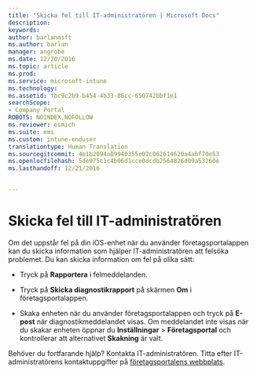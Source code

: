 ```yaml
---
title: "Skicka fel till IT-administratören | Microsoft Docs"
description: 
keywords: 
author: barlanmsft
ms.author: barlan
manager: angrobe
ms.date: 12/20/2016
ms.topic: article
ms.prod: 
ms.service: microsoft-intune
ms.technology: 
ms.assetid: fbc9c2b9-b454-4b33-86cc-650742bbf1e1
searchScope:
- Company Portal
ROBOTS: NOINDEX,NOFOLLOW
ms.reviewer: esmich
ms.suite: ems
ms.custom: intune-enduser
translationtype: Human Translation
ms.sourcegitcommit: 4e1b2094a89940355e02c062614620a4abf70e53
ms.openlocfilehash: 5de975c1c4b06d1cce0dcdb2564826d09a53260e
ms.lasthandoff: 12/21/2016


---
```


# <a name="send-errors-to-your-it-admin"></a>Skicka fel till IT-administratören

Om det uppstår fel på din iOS-enhet när du använder företagsportalappen kan du skicka information som hjälper IT-administratören att felsöka problemet. Du kan skicka information om fel på olika sätt:

-   Tryck på **Rapportera** i felmeddelanden.

-   Tryck på **Skicka diagnostikrapport** på skärmen **Om** i företagsportalappen.

-   Skaka enheten när du använder företagsportalappen och tryck på **E-post** när diagnostikmeddelandet visas. Om meddelandet inte visas när du skakar enheten öppnar du **Inställningar** > **Företagsportal** och kontrollerar att alternativet **Skakning** är valt.

Behöver du fortfarande hjälp? Kontakta IT-administratören. Titta efter IT-administratörens kontaktuppgifter på [företagsportalens webbplats](http://portal.manage.microsoft.com).

